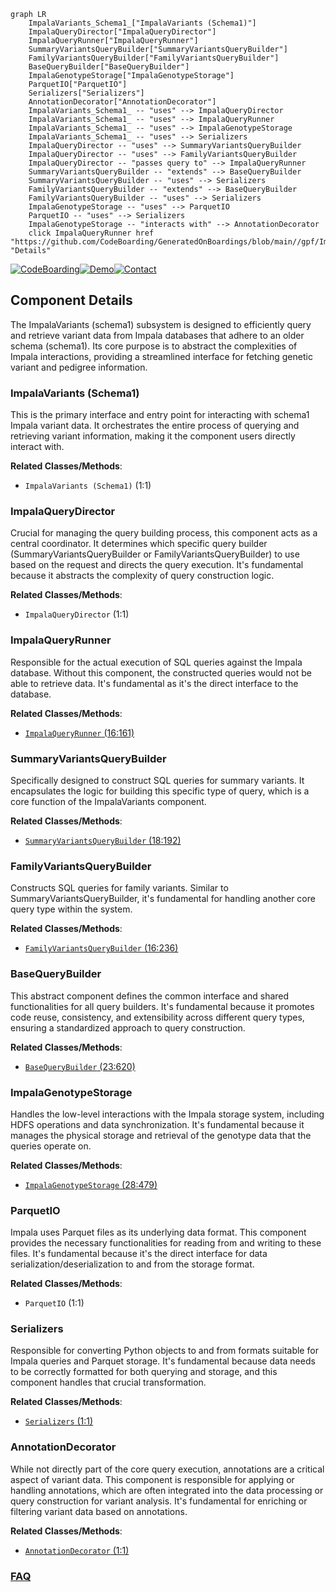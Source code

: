 ```mermaid
graph LR
    ImpalaVariants_Schema1_["ImpalaVariants (Schema1)"]
    ImpalaQueryDirector["ImpalaQueryDirector"]
    ImpalaQueryRunner["ImpalaQueryRunner"]
    SummaryVariantsQueryBuilder["SummaryVariantsQueryBuilder"]
    FamilyVariantsQueryBuilder["FamilyVariantsQueryBuilder"]
    BaseQueryBuilder["BaseQueryBuilder"]
    ImpalaGenotypeStorage["ImpalaGenotypeStorage"]
    ParquetIO["ParquetIO"]
    Serializers["Serializers"]
    AnnotationDecorator["AnnotationDecorator"]
    ImpalaVariants_Schema1_ -- "uses" --> ImpalaQueryDirector
    ImpalaVariants_Schema1_ -- "uses" --> ImpalaQueryRunner
    ImpalaVariants_Schema1_ -- "uses" --> ImpalaGenotypeStorage
    ImpalaVariants_Schema1_ -- "uses" --> Serializers
    ImpalaQueryDirector -- "uses" --> SummaryVariantsQueryBuilder
    ImpalaQueryDirector -- "uses" --> FamilyVariantsQueryBuilder
    ImpalaQueryDirector -- "passes query to" --> ImpalaQueryRunner
    SummaryVariantsQueryBuilder -- "extends" --> BaseQueryBuilder
    SummaryVariantsQueryBuilder -- "uses" --> Serializers
    FamilyVariantsQueryBuilder -- "extends" --> BaseQueryBuilder
    FamilyVariantsQueryBuilder -- "uses" --> Serializers
    ImpalaGenotypeStorage -- "uses" --> ParquetIO
    ParquetIO -- "uses" --> Serializers
    ImpalaGenotypeStorage -- "interacts with" --> AnnotationDecorator
    click ImpalaQueryRunner href "https://github.com/CodeBoarding/GeneratedOnBoardings/blob/main//gpf/ImpalaQueryRunner.md" "Details"
```
[![CodeBoarding](https://img.shields.io/badge/Generated%20by-CodeBoarding-9cf?style=flat-square)](https://github.com/CodeBoarding/GeneratedOnBoardings)[![Demo](https://img.shields.io/badge/Try%20our-Demo-blue?style=flat-square)](https://www.codeboarding.org/demo)[![Contact](https://img.shields.io/badge/Contact%20us%20-%20contact@codeboarding.org-lightgrey?style=flat-square)](mailto:contact@codeboarding.org)

## Component Details

The ImpalaVariants (schema1) subsystem is designed to efficiently query and retrieve variant data from Impala databases that adhere to an older schema (schema1). Its core purpose is to abstract the complexities of Impala interactions, providing a streamlined interface for fetching genetic variant and pedigree information.

### ImpalaVariants (Schema1)
This is the primary interface and entry point for interacting with schema1 Impala variant data. It orchestrates the entire process of querying and retrieving variant information, making it the component users directly interact with.


**Related Classes/Methods**:

- `ImpalaVariants (Schema1)` (1:1)


### ImpalaQueryDirector
Crucial for managing the query building process, this component acts as a central coordinator. It determines which specific query builder (SummaryVariantsQueryBuilder or FamilyVariantsQueryBuilder) to use based on the request and directs the query execution. It's fundamental because it abstracts the complexity of query construction logic.


**Related Classes/Methods**:

- `ImpalaQueryDirector` (1:1)


### ImpalaQueryRunner
Responsible for the actual execution of SQL queries against the Impala database. Without this component, the constructed queries would not be able to retrieve data. It's fundamental as it's the direct interface to the database.


**Related Classes/Methods**:

- <a href="https://github.com/iossifovlab/gpf/blob/master/impala_storage/impala_storage/helpers/impala_query_runner.py#L16-L161" target="_blank" rel="noopener noreferrer">`ImpalaQueryRunner` (16:161)</a>


### SummaryVariantsQueryBuilder
Specifically designed to construct SQL queries for summary variants. It encapsulates the logic for building this specific type of query, which is a core function of the ImpalaVariants component.


**Related Classes/Methods**:

- <a href="https://github.com/iossifovlab/gpf/blob/master/impala_storage/impala_storage/schema1/summary_variants_query_builder.py#L18-L192" target="_blank" rel="noopener noreferrer">`SummaryVariantsQueryBuilder` (18:192)</a>


### FamilyVariantsQueryBuilder
Constructs SQL queries for family variants. Similar to SummaryVariantsQueryBuilder, it's fundamental for handling another core query type within the system.


**Related Classes/Methods**:

- <a href="https://github.com/iossifovlab/gpf/blob/master/impala_storage/impala_storage/schema1/family_variants_query_builder.py#L16-L236" target="_blank" rel="noopener noreferrer">`FamilyVariantsQueryBuilder` (16:236)</a>


### BaseQueryBuilder
This abstract component defines the common interface and shared functionalities for all query builders. It's fundamental because it promotes code reuse, consistency, and extensibility across different query types, ensuring a standardized approach to query construction.


**Related Classes/Methods**:

- <a href="https://github.com/iossifovlab/gpf/blob/master/impala_storage/impala_storage/schema1/base_query_builder.py#L23-L620" target="_blank" rel="noopener noreferrer">`BaseQueryBuilder` (23:620)</a>


### ImpalaGenotypeStorage
Handles the low-level interactions with the Impala storage system, including HDFS operations and data synchronization. It's fundamental because it manages the physical storage and retrieval of the genotype data that the queries operate on.


**Related Classes/Methods**:

- <a href="https://github.com/iossifovlab/gpf/blob/master/impala_storage/impala_storage/schema1/impala_genotype_storage.py#L28-L479" target="_blank" rel="noopener noreferrer">`ImpalaGenotypeStorage` (28:479)</a>


### ParquetIO
Impala uses Parquet files as its underlying data format. This component provides the necessary functionalities for reading from and writing to these files. It's fundamental because it's the direct interface for data serialization/deserialization to and from the storage format.


**Related Classes/Methods**:

- `ParquetIO` (1:1)


### Serializers
Responsible for converting Python objects to and from formats suitable for Impala queries and Parquet storage. It's fundamental because data needs to be correctly formatted for both querying and storage, and this component handles that crucial transformation.


**Related Classes/Methods**:

- <a href="https://github.com/iossifovlab/gpf/blob/master/wdae/wdae/groups_api/serializers.py#L1-L1" target="_blank" rel="noopener noreferrer">`Serializers` (1:1)</a>


### AnnotationDecorator
While not directly part of the core query execution, annotations are a critical aspect of variant data. This component is responsible for applying or handling annotations, which are often integrated into the data processing or query construction for variant analysis. It's fundamental for enriching or filtering variant data based on annotations.


**Related Classes/Methods**:

- <a href="https://github.com/iossifovlab/gpf/blob/master/impala_storage/impala_storage/schema1/annotation_decorator.py#L1-L1" target="_blank" rel="noopener noreferrer">`AnnotationDecorator` (1:1)</a>




### [FAQ](https://github.com/CodeBoarding/GeneratedOnBoardings/tree/main?tab=readme-ov-file#faq)